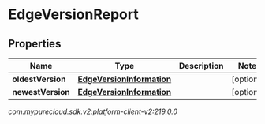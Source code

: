 # EdgeVersionReport


## Properties

| Name | Type | Description | Notes |
| ------------ | ------------- | ------------- | ------------- |
| **oldestVersion** | [**EdgeVersionInformation**](EdgeVersionInformation) |  |  [optional] |
| **newestVersion** | [**EdgeVersionInformation**](EdgeVersionInformation) |  |  [optional] |




_com.mypurecloud.sdk.v2:platform-client-v2:219.0.0_
